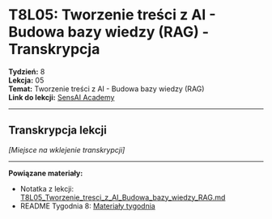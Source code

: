 # T8L05: Tworzenie treści z AI - Budowa bazy wiedzy (RAG) - Transkrypcja

**Tydzień:** 8  
**Lekcja:** 05  
**Temat:** Tworzenie treści z AI - Budowa bazy wiedzy (RAG)  
**Link do lekcji:** [SensAI Academy](https://learn.sensai.academy/next/public/lesson/352)

---

## Transkrypcja lekcji

*[Miejsce na wklejenie transkrypcji]*

---

**Powiązane materiały:**
- Notatka z lekcji: [T8L05_Tworzenie_tresci_z_AI_Budowa_bazy_wiedzy_RAG.md](./T8L05_Tworzenie_tresci_z_AI_Budowa_bazy_wiedzy_RAG.md)
- README Tygodnia 8: [Materiały tygodnia](../README.md) 